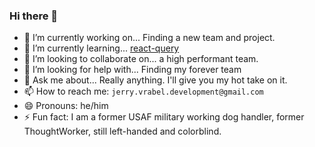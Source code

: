 ### Hi there 👋

- 🔭 I’m currently working on... Finding a new team and project.
- 🌱 I’m currently learning... [react-query](https://tanstack.com/query/v4/?from=reactQueryV3&original=https://react-query-v3.tanstack.com/)
- 👯 I’m looking to collaborate on... a high performant team.
- 🤔 I’m looking for help with... Finding my forever team
- 💬 Ask me about... Really anything. I'll give you my hot take on it.
- 📫 How to reach me: `jerry.vrabel.development@gmail.com`
- 😄 Pronouns: he/him
- ⚡ Fun fact: I am a former USAF military working dog handler, former ThoughtWorker, still left-handed and colorblind.

